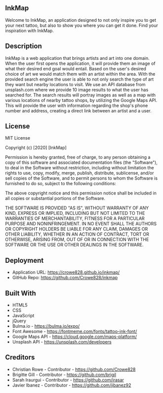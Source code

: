## InkMap

Welcome to InkMap, an application designed to not only inspire you to get your next tattoo, but also to show you where you can get it done. Find your inspiration with InkMap.


## Description

InkMap is a web application that brings artists and art into one domain. When the user first opens the application, it will provide them an image of what their desired end goal would entail. Based on the user's desired choice of art we would match them with an artist within the area. With the provided search engine the user is able to not only search the type of art they want but nearby locations to visit. We use an API database from unsplash.com where we provide 10 image results to what the user has searched for. The search results will portray images as well as a map with various locations of nearby tattoo shops, by utilizing the Google Maps API. This will provide the user with information regarding the shop's phone number and address, creating a direct link between an artist and a user.

## License

MIT License

Copyright (c) [2020] [InkMap]

Permission is hereby granted, free of charge, to any person obtaining a copy of this software and associated documentation files (the "Software"), to deal in the Software without restriction, including without limitation the rights to use, copy, modify, merge, publish, distribute, sublicense, and/or sell copies of the Software, and to permit persons to whom the Software is furnished to do so, subject to the following conditions:

The above copyright notice and this permission notice shall be included in all copies or substantial portions of the Software.

THE SOFTWARE IS PROVIDED "AS IS", WITHOUT WARRANTY OF ANY KIND, EXPRESS OR IMPLIED, INCLUDING BUT NOT LIMITED TO THE WARRANTIES OF MERCHANTABILITY, FITNESS FOR A PARTICULAR PURPOSE AND NONINFRINGEMENT. IN NO EVENT SHALL THE AUTHORS OR COPYRIGHT HOLDERS BE LIABLE FOR ANY CLAIM, DAMAGES OR OTHER LIABILITY, WHETHER IN AN ACTION OF CONTRACT, TORT OR OTHERWISE, ARISING FROM, OUT OF OR IN CONNECTION WITH THE SOFTWARE OR THE USE OR OTHER DEALINGS IN THE SOFTWARE.

## Deployment

- Application URL: https://crowe828.github.io/inkmap/
- GitHub Repo: https://github.com/Crowe828/inkmap

## Built With

- HTML5
- CSS
- JavaScript
- jQuery
- Bulma.io - https://bulma.io/expo/
- Font Awesome - https://fontmeme.com/fonts/tattoo-ink-font/
- Google Maps API - https://cloud.google.com/maps-platform/
- Unsplash API - https://unsplash.com/developers

## Creditors

- Christian Rowe - Contributor - https://github.com/Crowe828
- Brigitte Gill - Contributor - https://github.com/brigil
- Sarah Iraurgui - Contributor - https://github.com/irasar
- Javier Ibanez - Contributor - https://github.com/jibanez92
